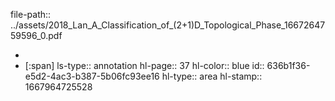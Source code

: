 file-path:: ../assets/2018_Lan_A_Classification_of_(2+1)D_Topological_Phase_1667264759596_0.pdf

-
- [:span]
  ls-type:: annotation
  hl-page:: 37
  hl-color:: blue
  id:: 636b1f36-e5d2-4ac3-b387-5b06fc93ee16
  hl-type:: area
  hl-stamp:: 1667964725528